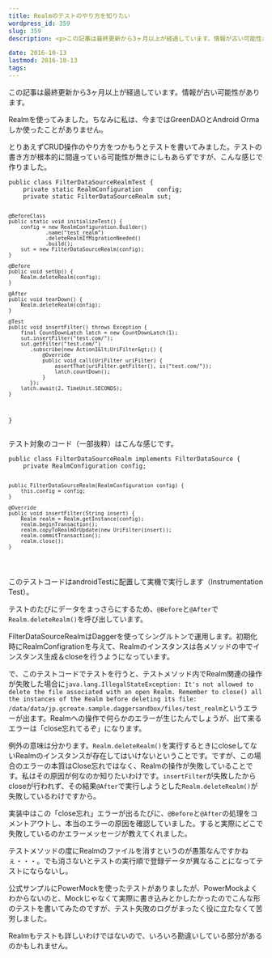 ```yaml
---
title: Realmのテストのやり方を知りたい
wordpress_id: 359
slug: 359
description: <p>この記事は最終更新から3ヶ月以上が経過しています。情報が古い可能性があります。Realmを使ってみました。ちなみに私は、今まではGreenDAOとAndroid Ormaしか使ったことがありません。 とりあえずCRUD操 [&hellip;]</p>

date: 2016-10-13
lastmod: 2016-10-13
tags: 
---
```


<div id="wppda_alert">この記事は最終更新から3ヶ月以上が経過しています。情報が古い可能性があります。</div><p>Realmを使ってみました。ちなみに私は、今まではGreenDAOとAndroid Ormaしか使ったことがありません。</p>
<p>とりあえずCRUD操作のやり方をつかもうとテストを書いてみました。テストの書き方が根本的に間違っている可能性が無きにしもあらずですが、こんな感じで作りました。</p>
<pre><code>public class FilterDataSourceRealmTest {
    private static RealmConfiguration    config;
    private static FilterDataSourceRealm sut;

    @BeforeClass
    public static void initializeTest() {
        config = new RealmConfiguration.Builder()
                .name("test_realm")
                .deleteRealmIfMigrationNeeded()
                .build();
        sut = new FilterDataSourceRealm(config);
    }

    @Before
    public void setUp() {
        Realm.deleteRealm(config);
    }

    @After
    public void tearDown() {
        Realm.deleteRealm(config);
    }

    @Test
    public void insertFilter() throws Exception {
        final CountDownLatch latch = new CountDownLatch(1);
        sut.insertFilter("test.com/");
        sut.getFilter("test.com/")
           .subscribe(new Action1&lt;UriFilter&gt;() {
               @Override
               public void call(UriFilter uriFilter) {
                   assertThat(uriFilter.getFilter(), is("test.com/"));
                   latch.countDown();
               }
           });
        latch.await(2, TimeUnit.SECONDS);
    }
}
</code></pre>
<p>テスト対象のコード（一部抜粋）はこんな感じです。</p>
<pre><code>public class FilterDataSourceRealm implements FilterDataSource {
    private RealmConfiguration config;

    public FilterDataSourceRealm(RealmConfiguration config) {
        this.config = config;
    }

    @Override
    public void insertFilter(String insert) {
        Realm realm = Realm.getInstance(config);
        realm.beginTransaction();
        realm.copyToRealmOrUpdate(new UriFilter(insert));
        realm.commitTransaction();
        realm.close();
    }
</code></pre>
<p>このテストコードはandroidTestに配置して実機で実行します（Instrumentation Test）。</p>
<p>テストのたびにデータをまっさらにするため、<code>@Before</code>と<code>@After</code>で<code>Realm.deleteRealm()</code>を呼び出しています。</p>
<p>FilterDataSourceRealmはDaggerを使ってシングルトンで運用します。初期化時にRealmConfigrationを与えて、Realmのインスタンスは各メソッドの中でインスタンス生成＆closeを行うようになっています。</p>
<p>で、このテストコードでテストを行うと、テストメソッド内でRealm関連の操作が失敗した場合に<code>java.lang.IllegalStateException: It's not allowed to delete the file associated with an open Realm. Remember to close() all the instances of the Realm before deleting its file: /data/data/jp.gcreate.sample.daggersandbox/files/test_realm</code>というエラーが出ます。Realmへの操作で何らかのエラーが生じたんでしょうが、出て来るエラーは「close忘れてるぞ」になります。</p>
<p>例外の意味は分かります。<code>Realm.deleteRealm()</code>を実行するときにcloseしてないRealmのインスタンスが存在してはいけないということです。ですが、この場合のエラーの本質はClose忘れではなく、Realmの操作が失敗していることです。私はその原因が何なのか知りたいわけです。<code>insertFilter</code>が失敗したからcloseが行われず、その結果<code>@After</code>で実行しようとした<code>Realm.deleteRealm()</code>が失敗しているわけですから。</p>
<p>実装中はこの「close忘れ」エラーが出るたびに、<code>@Before</code>と<code>@After</code>の処理をコメントアウトし、本当のエラーの原因を確認していました。すると実際にどこで失敗しているのかエラーメッセージが教えてくれました。</p>
<p>テストメソッドの度にRealmのファイルを消すというのが愚策なんですかねぇ・・・。でも消さないとテストの実行順で登録データが異なることになってテストにならないし。</p>
<p>公式サンプルにPowerMockを使ったテストがありましたが、PowerMockよくわからないのと、Mockじゃなくて実際に書き込みとかしたかったのでこんな形のテストを書いてみたのですが、テスト失敗のログがまったく役に立たなくて苦労しました。</p>
<p>Realmもテストも詳しいわけではないので、いろいろ勘違いしている部分があるのかもしれません。</p>

  